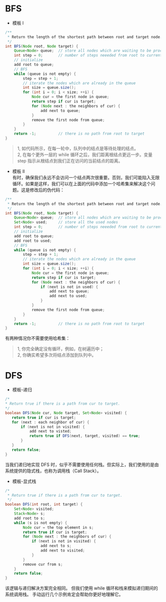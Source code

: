# BFS  
  * 模板 I
  ```java
  /**
   * Return the length of the shortest path between root and target node.
   */
  int BFS(Node root, Node target) {
      Queue<Node> queue;  // store all nodes which are waiting to be processed
      int step = 0;       // number of steps neeeded from root to current node
      // initialize
      add root to queue;
      // BFS
      while (queue is not empty) {
          step = step + 1;
          // iterate the nodes which are already in the queue
          int size = queue.size();
          for (int i = 0; i < size; ++i) {
              Node cur = the first node in queue;
              return step if cur is target;
              for (Node next : the neighbors of cur) {
                  add next to queue;
              }
              remove the first node from queue;
          }
      }
      return -1;          // there is no path from root to target
  }
  ```
  > 1, 如代码所示，在每一轮中，队列中的结点是等待处理的结点。  
  > 2, 在每个更外一层的 while 循环之后，我们距离根结点更远一步。变量 step 指示从根结点到我们正在访问的当前结点的距离。

* 模板 II  
有时，确保我们永远不会访问一个结点两次很重要。否则，我们可能陷入无限循环。如果是这样，我们可以在上面的代码中添加一个哈希集来解决这个问题。这是修改后的伪代码：
```java
/**
 * Return the length of the shortest path between root and target node.
 */
int BFS(Node root, Node target) {
    Queue<Node> queue;  // store all nodes which are waiting to be processed
    Set<Node> used;     // store all the used nodes
    int step = 0;       // number of steps neeeded from root to current node
    // initialize
    add root to queue;
    add root to used;
    // BFS
    while (queue is not empty) {
        step = step + 1;
        // iterate the nodes which are already in the queue
        int size = queue.size();
        for (int i = 0; i < size; ++i) {
            Node cur = the first node in queue;
            return step if cur is target;
            for (Node next : the neighbors of cur) {
                if (next is not in used) {
                    add next to queue;
                    add next to used;
                }
            }
            remove the first node from queue;
        }
    }
    return -1;          // there is no path from root to target
}
```
有两种情况你不需要使用哈希集：
> 1, 你完全确定没有循环，例如，在树遍历中；  
> 2, 你确实希望多次将结点添加到队列中。

# DFS  
 * 模板-递归
 ```java
 /*
 * Return true if there is a path from cur to target.
 */
boolean DFS(Node cur, Node target, Set<Node> visited) {
    return true if cur is target;
    for (next : each neighbor of cur) {
        if (next is not in visited) {
            add next to visted;
            return true if DFS(next, target, visited) == true;
        }
    }
    return false;
}
 ```
 当我们递归地实现 DFS 时，似乎不需要使用任何栈。但实际上，我们使用的是由系统提供的隐式栈，也称为调用栈（Call Stack）。
 
 * 模板-显式栈
 ```java
 /*
  * Return true if there is a path from cur to target.
  */
 boolean DFS(int root, int target) {
     Set<Node> visited;
     Stack<Node> s;
     add root to s;
     while (s is not empty) {
         Node cur = the top element in s;
         return true if cur is target;
         for (Node next : the neighbors of cur) {
             if (next is not in visited) {
                 add next to s;
                 add next to visited;
             }
         }
         remove cur from s;
     }
     return false;
 }
```
该逻辑与递归解决方案完全相同。 但我们使用 while 循环和栈来模拟递归期间的系统调用栈。 手动运行几个示例肯定会帮助你更好地理解它。
 
